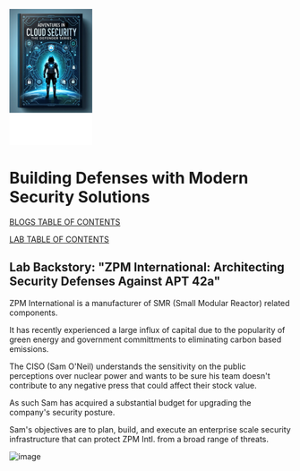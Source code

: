![image](https://github.com/bobsyourmom/zpminternational/blob/main/AiCS%20Title%20Page%2010%20percent.png)

# Building Defenses with Modern Security Solutions

[BLOGS TABLE OF CONTENTS](https://github.com/bobsyourmom/zpminternational/blob/main/TOC.md)

[LAB TABLE OF CONTENTS](https://github.com/bobsyourmom/zpminternational/blob/main/LABS/TOC.md)

## Lab Backstory: "ZPM International: Architecting Security Defenses Against APT 42a"

ZPM International is a manufacturer of SMR (Small Modular Reactor) related components.

It has recently experienced a large influx of capital due to the popularity of green energy and government committments to eliminating carbon based emissions.

The CISO (Sam O'Neil) understands the sensitivity on the public perceptions over nuclear power and wants to be sure his team doesn't contribute to any negative press that could affect their stock value.

As such Sam has acquired a substantial budget for upgrading the company's security posture.

Sam's objectives are to plan, build, and execute an enterprise scale security infrastructure that can protect ZPM Intl. from a broad range of threats.


![image](https://github.com/bobsyourmom/zpminternational/assets/30844252/8e3a1328-569a-4bf6-90b4-5525a8ce3454)

